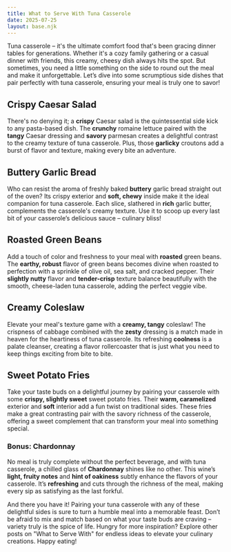 ```yaml
---
title: What to Serve With Tuna Casserole
date: 2025-07-25
layout: base.njk
---
```


Tuna casserole – it's the ultimate comfort food that's been gracing dinner tables for generations. Whether it's a cozy family gathering or a casual dinner with friends, this creamy, cheesy dish always hits the spot. But sometimes, you need a little something on the side to round out the meal and make it unforgettable. Let’s dive into some scrumptious side dishes that pair perfectly with tuna casserole, ensuring your meal is truly one to savor!

## **Crispy Caesar Salad**
There's no denying it; a **crispy** Caesar salad is the quintessential side kick to any pasta-based dish. The **crunchy** romaine lettuce paired with the **tangy** Caesar dressing and **savory** parmesan creates a delightful contrast to the creamy texture of tuna casserole. Plus, those **garlicky** croutons add a burst of flavor and texture, making every bite an adventure.

## **Buttery Garlic Bread**
Who can resist the aroma of freshly baked **buttery** garlic bread straight out of the oven? Its crispy exterior and **soft, chewy** inside make it the ideal companion for tuna casserole. Each slice, slathered in **rich** garlic butter, complements the casserole's creamy texture. Use it to scoop up every last bit of your casserole’s delicious sauce – culinary bliss!

## **Roasted Green Beans**
Add a touch of color and freshness to your meal with **roasted** green beans. The **earthy, robust** flavor of green beans becomes divine when roasted to perfection with a sprinkle of olive oil, sea salt, and cracked pepper. Their **slightly nutty** flavor and **tender-crisp** texture balance beautifully with the smooth, cheese-laden tuna casserole, adding the perfect veggie vibe.

## **Creamy Coleslaw**
Elevate your meal's texture game with a **creamy, tangy** coleslaw! The crispness of cabbage combined with the **zesty** dressing is a match made in heaven for the heartiness of tuna casserole. Its refreshing **coolness** is a palate cleanser, creating a flavor rollercoaster that is just what you need to keep things exciting from bite to bite.

## **Sweet Potato Fries**
Take your taste buds on a delightful journey by pairing your casserole with some **crispy, slightly sweet** sweet potato fries. Their **warm, caramelized** exterior and **soft** interior add a fun twist on traditional sides. These fries make a great contrasting pair with the savory richness of the casserole, offering a sweet complement that can transform your meal into something special.

### **Bonus: Chardonnay**
No meal is truly complete without the perfect beverage, and with tuna casserole, a chilled glass of **Chardonnay** shines like no other. This wine’s **light, fruity notes** and **hint of oakiness** subtly enhance the flavors of your casserole. It’s **refreshing** and cuts through the richness of the meal, making every sip as satisfying as the last forkful.

And there you have it! Pairing your tuna casserole with any of these delightful sides is sure to turn a humble meal into a memorable feast. Don’t be afraid to mix and match based on what your taste buds are craving – variety truly is the spice of life. Hungry for more inspiration? Explore other posts on "What to Serve With" for endless ideas to elevate your culinary creations. Happy eating!